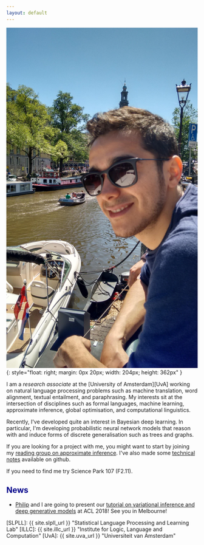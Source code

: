 ```yaml
---
layout: default
---
```



![wilker](/img/people/wilker4.jpg){: style="float: right; margin: 0px 20px; width: 204px; height: 362px" }

I am a *research associate* at the [University of Amsterdam][UvA] 
working on natural language processing problems such as machine translation, word alignment, textual entailment, and paraphrasing. 
My interests sit at the intersection of disciplines such as formal languages, machine learning, approximate inference, global optimisation, and computational linguistics.


Recently, I've developed quite an interest in Bayesian deep learning. In particular, I'm developing probabilistic neural network models that reason with and induce forms of discrete generalisation such as trees and graphs. 


If you are looking for a project with me, you might want to start by joining my [reading group on approximate inference](http://wilkeraziz.github.io/pages/inference). I've also made some [technical notes](https://github.com/wilkeraziz/notes/tree/master/machine-learning) available on github.



If you need to find me try Science Park 107 (F2.11).

## <span style="color:darkblue">News </span>

* [Philip](http://philipschulz.org) and I are going to present our [tutorial on variational inference and deep generative models](https://github.com/philschulz/VITutorial) at ACL 2018! See you in Melbourne!



[SLPLL]: {{ site.slpll_url }} "Statistical Language Processing and Learning Lab"
[ILLC]: {{ site.illc_url }} "Institute for Logic, Language and Computation"
[UvA]: {{ site.uva_url }} "Universiteit van Amsterdam"
